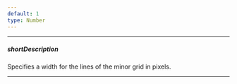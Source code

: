 ```yaml
---
default: 1
type: Number
---
```

---
##### shortDescription
Specifies a width for the lines of the minor grid in pixels.

---
